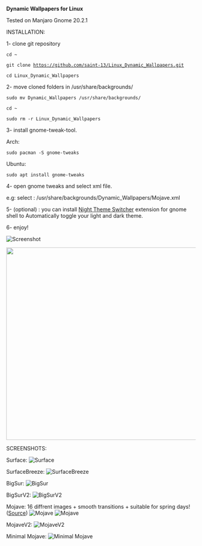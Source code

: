 <Text>

<b>Dynamic Wallpapers for Linux</b>

Tested on Manjaro Gnome 20.2.1

INSTALLATION:


1- clone git repository

<code>cd ~</code>

<code>git clone https://github.com/saint-13/Linux_Dynamic_Wallpapers.git</code>

<code>cd Linux_Dynamic_Wallpapers</code>

2- move cloned folders in /usr/share/backgrounds/

<code>sudo mv Dynamic_Wallpapers /usr/share/backgrounds/</code>

<code>cd ~</code>

<code>sudo rm -r Linux_Dynamic_Wallpapers</code>

3- install gnome-tweak-tool.

Arch:

<code>sudo pacman -S gnome-tweaks</code>

Ubuntu:

<code>sudo apt install gnome-tweaks</code>

4- open gnome tweaks and select xml file.

e.g: select : /usr/share/backgrounds/Dynamic_Wallpapers/Mojave.xml

5- (optional) : you can install [Night Theme Switcher](https://extensions.gnome.org/extension/2236/night-theme-switcher/) extension for gnome shell to Automatically toggle your light and dark theme.

6- enjoy!

![Screenshot](https://raw.githubusercontent.com/saint-13/Linux_Dynamic_Wallpapers/main/Screenshots/Screenshot%20from%202021-03-30%2019-45-07.png)

<img src="https://raw.githubusercontent.com/saint-13/Linux_Dynamic_Wallpapers/main/Screenshots/Screenshot%20from%202021-03-30%2019-45-07.png" width="512">

SCREENSHOTS:

Surface:
![Surface](https://raw.githubusercontent.com/saint-13/Linux_Dynamic_Wallpapers/main/Screenshots/Screenshot%20from%202021-04-07%2015-11-33.png)

SurfaceBreeze:
![SurfaceBreeze](https://raw.githubusercontent.com/saint-13/Linux_Dynamic_Wallpapers/main/Screenshots/Screenshot%20from%202021-03-31%2001-26-13.png)

BigSur:
![BigSur](https://raw.githubusercontent.com/saint-13/Linux_Dynamic_Wallpapers/main/Screenshots/Screenshot%20from%202021-03-30%2020-02-39.png)

BigSurV2:
![BigSurV2](https://raw.githubusercontent.com/saint-13/Linux_Dynamic_Wallpapers/main/Screenshots/Screenshot%20from%202021-03-30%2019-06-30.png)

Mojave: 16 diffrent images + smooth transitions + suitable for spring days! ([Source](https://gist.github.com/trongthanh/7d632e90687e1bc219e1f3262d337702))
![Mojave](https://raw.githubusercontent.com/saint-13/Linux_Dynamic_Wallpapers/main/Screenshots/Screenshot%20from%202021-03-30%2018-19-54.png)
![Mojave](https://raw.githubusercontent.com/saint-13/Linux_Dynamic_Wallpapers/main/Screenshots/Screenshot%20from%202021-03-30%2019-00-31.png)

MojaveV2:
![MojaveV2](https://raw.githubusercontent.com/saint-13/Linux_Dynamic_Wallpapers/main/Screenshots/Screenshot%20from%202021-03-30%2018-20-14.png)

Minimal Mojave:
![Minimal Mojave](https://raw.githubusercontent.com/saint-13/Linux_Dynamic_Wallpapers/main/Screenshots/Screenshot%20from%202021-03-30%2018-19-31.png)

</Text>

